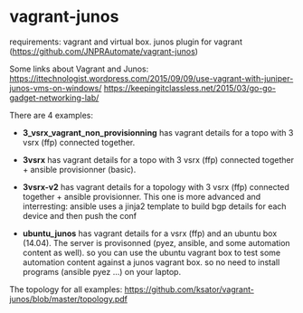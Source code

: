 # vagrant-junos

requirements: vagrant and virtual box. junos plugin for vagrant (https://github.com/JNPRAutomate/vagrant-junos)

Some links about Vagrant and Junos:  
https://ittechnologist.wordpress.com/2015/09/09/use-vagrant-with-juniper-junos-vms-on-windows/
https://keepingitclassless.net/2015/03/go-go-gadget-networking-lab/

There are 4 examples: 

- **3_vsrx_vagrant_non_provisionning** has vagrant details for a topo with 3 vsrx (ffp) connected together. 

- **3vsrx** has vagrant details for a topo with 3 vsrx (ffp) connected together + ansible provisionner (basic).

- **3vsrx-v2** has vagrant details for a topology with 3 vsrx (ffp) connected together + ansible provisionner. This one is more advanced and interresting: ansible uses a jinja2 template to build bgp details for each device and then push the conf

- **ubuntu_junos** has vagrant details for a vsrx (ffp) and an ubuntu box (14.04). The server is provisonned (pyez, ansible, and some automation content as well). so you can use the ubuntu vagrant box to test some automation content against a junos vagrant box.  so no need to install programs (ansible pyez ...) on your laptop.  

The topology for all examples: https://github.com/ksator/vagrant-junos/blob/master/topology.pdf



